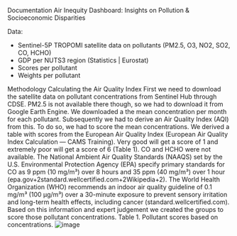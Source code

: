 Documentation
Air Inequity Dashboard: Insights on Pollution & Socioeconomic Disparities

Data:
-	Sentinel-5P TROPOMI satellite data on pollutants (PM2.5, O3, NO2, SO2, CO, HCHO)
-	GDP per NUTS3 region (Statistics | Eurostat)
-	Scores per pollutant
-	Weights per pollutant

Methodology
Calculating the Air Quality Index
First we need to download the satellite data on pollutant concentrations from Sentinel Hub through CDSE. PM2.5 is not available there though, so we had to download it from Google Earth Engine. We downloaded a the mean concentration per month for each pollutant. 
Subsequently we had to derive an Air Quality Index (AQI) from this. To do so, we had to score the mean concentrations. We derived a table with scores from the European Air Quality Index (European Air Quality Index Calculation — CAMS Training). Very good will get a score of 1 and extremely poor will get a score of 6 (Table 1). CO and HCHO were not available. The National Ambient Air Quality Standards (NAAQS) set by the U.S. Environmental Protection Agency (EPA) specify primary standards for CO as 9 ppm (10 mg/m³) over 8 hours and 35 ppm (40 mg/m³) over 1 hour (epa.gov+2standard.wellcertified.com+2Wikipedia+2). The World Health Organization (WHO) recommends an indoor air quality guideline of 0.1 mg/m³ (100 µg/m³) over a 30-minute exposure to prevent sensory irritation and long-term health effects, including cancer (standard.wellcertified.com). Based on this information and expert judgement we created the groups to score those pollutant concentrations. 
Table 1. Pollutant scores based on concentrations. 
![image](https://github.com/user-attachments/assets/d88b7ec1-b739-49f2-aa3b-12a09e2892e4)

